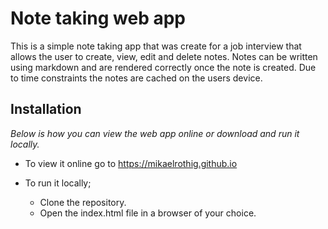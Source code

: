 # Note taking web app

This is a simple note taking app that was create for a job interview that allows the user to create, view, edit and delete notes. 
Notes can be written using markdown and are rendered correctly once the note is created. Due to time constraints the notes are cached on the users device. 

## Installation

*Below is how you can view the web app online or download and run it locally.*

* To view it online go to https://mikaelrothig.github.io

* To run it locally;
  * Clone the repository.
  * Open the index.html file in a browser of your choice.

